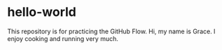 # hello-world
This repository is for practicing the GitHub Flow.
Hi, my name is Grace. I enjoy cooking and running very much. 
